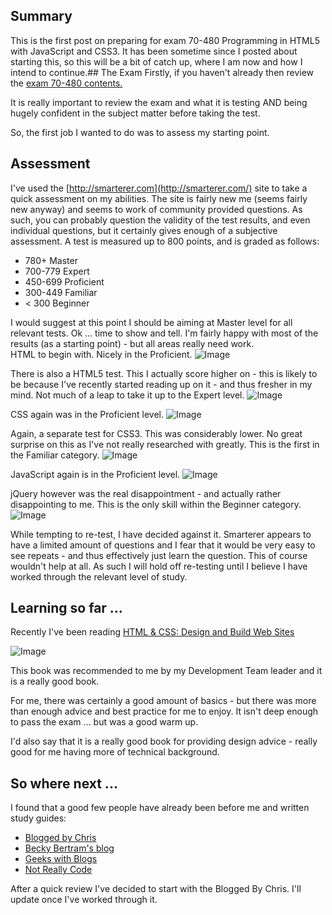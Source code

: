 ## Summary
This is the first post on preparing for exam 70-480 Programming in HTML5 with JavaScript and CSS3.
It has been sometime since I posted about starting this, so this will be a bit of catch up, where I am now and how I intend to continue.## The Exam
Firstly, if you haven't already then review the [exam 70-480 contents.](http://www.microsoft.com/learning/en/us/Exam.aspx?ID=70-480)

It is really important to review the exam and what it is testing AND being hugely confident in the subject matter before taking the test.

So, the first job I wanted to do was to assess my starting point.

## Assessment
I've used the [http://smarterer.com](http://smarterer.com/) site to take a quick assessment on my abilities.  The site is fairly new me (seems fairly new anyway) and seems to work of community provided questions.
As such, you can probably question the validity of the test results, and even individual questions, but it certainly gives enough of a subjective assessment.  A test is measured up to 800 points,  and is graded as follows:

* 780+ Master
* 700-779 Expert
* 450-699 Proficient
* 300-449 Familiar
* &lt; 300 Beginner

I would suggest at this point I should be aiming at Master level for all relevant tests.
Ok ... time to show and tell.  I'm fairly happy with most of the results (as a starting point) - but all areas really need work.  
HTML to begin with.  Nicely in the Proficient.
![Image](/media/blog/70-480-day-1html.png)

There is also a HTML5 test.  This I actually score higher on - this is likely to be because I've recently started reading up on it - and thus fresher in my mind.  Not much of a leap to take it up to the Expert level.
![Image](/media/blog/70-480-day-1html5.png)

CSS again was in the Proficient level.
![Image](/media/blog/70-480-day-1css.png)

Again, a separate test for CSS3.  This was considerably lower.  No great surprise on this as I've not really researched with greatly.  This is the first in the Familiar category.
![Image](/media/blog/70-480-day-1CSS3.png)

JavaScript again is in the Proficient level.
![Image](/media/blog/70-480-day-1Javascript.png)

jQuery however was the real disappointment - and actually rather disappointing to me.  This is the only skill within the Beginner category.
![Image](/media/blog/70-480-day-1jQuery.png)


While tempting to re-test, I have decided against it.  Smarterer appears to have a limited amount of questions and I fear that it would be very easy to see repeats - and thus effectively just learn the question.  This of course wouldn't help at all.
As such I will hold off re-testing until I believe I have worked through the relevant level of study.
## Learning so far ...
Recently I've been reading [HTML &amp; CSS: Design and Build Web Sites](http://www.amazon.co.uk/HTML-CSS-Design-Build-Sites/dp/1118008189/ref=sr_1_1?s=books&amp;ie=UTF8&amp;qid=1353343608&amp;sr=1-1)

![Image](/media/blog/70-480-day-1htmlandcss.jpg)

This book was recommended to me by my Development Team leader and it is a really good book.

For me, there was certainly a good amount of basics - but there was more than enough advice and best practice for me to enjoy.  It isn't deep enough to pass the exam ... but was a good warm up.

I'd also say that it is a really good book for providing design advice - really good for me having more of technical background.

## So where next ...
I found that a good few people have already been before me and written study guides:
* [Blogged by Chris](http://www.bloggedbychris.com/2012/09/19/microsoft-exam-70-480-study-guide/)
* [Becky Bertram's blog](http://blog.beckybertram.com/Lists/Exam%2070480%20Study%20Guide/AllItems.aspx)
* [Geeks with Blogs](http://geekswithblogs.net/WTFNext/archive/2012/10/08/exam-70-480-study-material-programming-in-html5-with-javascript-and.aspx)
* [Not Really Code](http://www.notreallycode.com/2012/08/26/preparing-for-70-480/)

After a quick review I've decided to start with the Blogged By Chris.
I'll update once I've worked through it.
